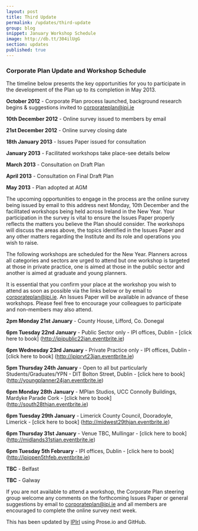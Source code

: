 ```yaml
---
layout: post
title: Third Update
permalink: /updates/third-update
group: blog
snippet: January Workshop Schedule
image: http://db.tt/304ilUgG
section: updates
published: true
---
```


### Corporate Plan Update and Workshop Schedule

The timeline below presents the key opportunities for you to participate in the development of the Plan up to its completion in May 2013. 
 
**October 2012** - Corporate Plan process launched, background research begins & suggestions invited to corporateplan@ipi.ie

**10th December 2012**	- Online survey issued to members by email

**21st December 2012** - Online survey closing date

**18th January 2013** - Issues Paper issued for consultation

**January 2013** - Facilitated workshops take place-see details below

**March 2013** - Consultation on Draft Plan

**April 2013** - Consultation on Final Draft Plan

**May 2013** - Plan adopted at AGM
 
The upcoming opportunities to engage in the process are the online survey being issued by email to this address next Monday, 10th December and the facilitated  workshops being held across Ireland in the New Year. Your participation in the survey is vital to ensure the Issues Paper properly reflects the matters you believe the Plan should consider. The workshops will discuss the areas above, the topics identified in the Issues Paper and any other matters regarding the Institute and its role and operations you wish to raise.
 
The following workshops are scheduled for the New Year. Planners across all categories and sectors are urged to attend but one workshop is targeted at those in private practice, one is aimed at those in the public sector and another is aimed at graduate and young planners.

It is essential that you confirm your place at the workshop you wish to attend as soon as possible via the links below or by email to corporateplan@ipi.ie. An Issues Paper will be available in advance of these workshops. Please feel free to encourage your colleagues to participate and non-members may also attend.
 
**2pm Monday 21st January** - County House, Lifford, Co. Donegal	

**6pm Tuesday 22nd January** - Public Sector only - IPI offices, Dublin - [click here to book] (http://ipipublic22jan.eventbrite.ie)

**6pm Wednesday 23rd January** - Private Practice only - IPI offices, Dublin - [click here to book] (http://ipiprvt23jan.eventbrite.ie)	

**5pm Thursday 24th January** - Open to all but particularly Students/Graduates/YPN	- DIT Bolton Street, Dublin	- [click here to book] (http://youngplanner24jan.eventbrite.ie)

**6pm Monday 28th January**	- MPlan Studios, UCC Connolly Buildings, Mardyke Parade Cork - [click here to book] (http://south28thjan.eventbrite.ie)	

**6pm Tuesday 29th January** - Limerick County Council, Dooradoyle, Limerick - [click here to book] (http://midwest29thjan.eventbrite.ie)		

**6pm Thursday 31st January** - Venue TBC, Mullingar - [click here to book] (http://midlands31stjan.eventbrite.ie)	

**6pm Tuesday 5th February** - IPI offices, Dublin - [click here to book] (http://ipiopen5thfeb.eventbrite.ie)

**TBC** - Belfast	

**TBC** - Galway	
 
If you are not available to attend a workshop, the Corporate Plan steering group welcome any comments on the forthcoming Issues Paper or general suggestions by email to corporateplan@ipi.ie and all members are encouraged to complete the online survey next week.  

This has been updated by [IPIrl](http://github.com/IPIrl) using Prose.io and GitHub.